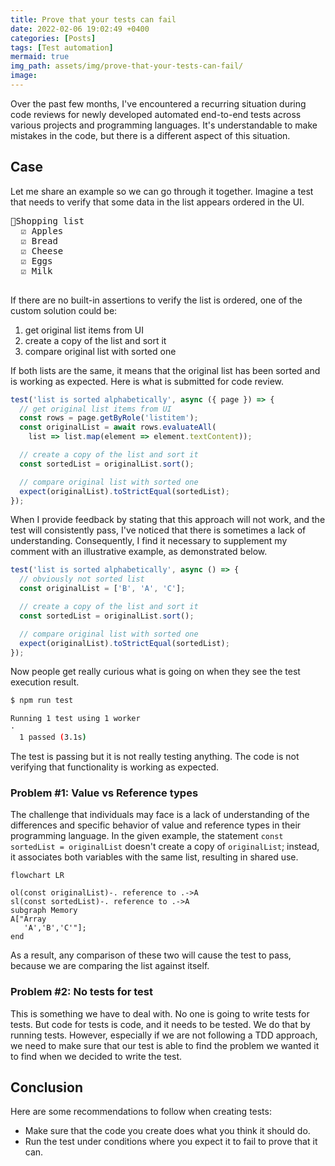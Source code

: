 ```yaml
---
title: Prove that your tests can fail
date: 2022-02-06 19:02:49 +0400
categories: [Posts]
tags: [Test automation]
mermaid: true
img_path: assets/img/prove-that-your-tests-can-fail/
image:
---
```


Over the past few months, I've encountered a recurring situation during code reviews for newly developed automated end-to-end tests across various projects and programming languages. It's understandable to make mistakes in the code, but there is a different aspect of this situation.

## Case
Let me share an example so we can go through it together. Imagine a test that needs to verify that some data in the list appears ordered in the UI.

<pre class="align-center">
🛒Shopping list
  ☑️ Apples
  ☑️ Bread
  ☑️ Cheese
  ☑️ Eggs
  ☑️ Milk
 </pre>

If there are no built-in assertions to verify the list is ordered, one of the custom solution could be:
1. get original list items from UI
1. create a copy of the list and sort it
1. compare original list with sorted one

If both lists are the same, it means that the original list has been sorted and is working as expected. Here is what is submitted for code review.

```ts
test('list is sorted alphabetically', async ({ page }) => {
  // get original list items from UI
  const rows = page.getByRole('listitem');
  const originalList = await rows.evaluateAll(
    list => list.map(element => element.textContent));

  // create a copy of the list and sort it
  const sortedList = originalList.sort();

  // compare original list with sorted one
  expect(originalList).toStrictEqual(sortedList);
});
```

When I provide feedback by stating that this approach will not work, and the test will consistently pass, I've noticed that there is sometimes a lack of understanding. Consequently, I find it necessary to supplement my comment with an illustrative example, as demonstrated below.

```ts
test('list is sorted alphabetically', async () => {
  // obviously not sorted list
  const originalList = ['B', 'A', 'C'];

  // create a copy of the list and sort it
  const sortedList = originalList.sort();

  // compare original list with sorted one
  expect(originalList).toStrictEqual(sortedList);
});
```

Now people get really curious what is going on when they see the test execution result.

```bash
$ npm run test

Running 1 test using 1 worker
·
  1 passed (3.1s)
```

The test is passing but it is not really testing anything. The code is not verifying that functionality is working as expected.

### Problem #1: Value vs Reference types
The challenge that individuals may face is a lack of understanding of the differences and specific behavior of value and reference types in their programming language. In the given example, the statement `const sortedList = originalList` doesn't create a copy of `originalList`; instead, it associates both variables with the same list, resulting in shared use.

```mermaid
flowchart LR

ol(const originalList)-. reference to .->A
sl(const sortedList)-. reference to .->A
subgraph Memory
A["Array
   'A','B','C'"];
end
```

As a result, any comparison of these two will cause the test to pass, because we are comparing the list against itself.

### Problem #2: No tests for test
This is something we have to deal with. No one is going to write tests for tests. But code for tests is code, and it needs to be tested. We do that by running tests. However, especially if we are not following a TDD approach, we need to make sure that our test is able to find the problem we wanted it to find when we decided to write the test.

## Conclusion
Here are some recommendations to follow when creating tests:
- Make sure that the code you create does what you think it should do.
- Run the test under conditions where you expect it to fail to prove that it can.